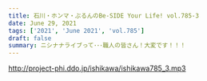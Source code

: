 ```yaml
---
title: 石川・ホンマ・ぶるんのBe-SIDE Your Life! vol.785-3
date: June 29, 2021
tags: ['2021', 'June 2021', 'vol.785']
draft: false
summary: ニシナナライブって･･･職人の皆さん！大変です！！！
---
```


http://project-phi.ddo.jp/ishikawa/ishikawa785_3.mp3